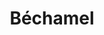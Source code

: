 ---
layout: recette-v2
categories: [recettes]
hidden: true
lang: fr
sitemap: true
title: Béchamel
type: condiment
---